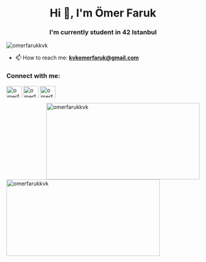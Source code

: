 
<h1 align="center">Hi 👋, I'm Ömer Faruk</h1>
<h3 align="center">I'm currently student in 42 Istanbul</h3>

<p align="left"> <img src="https://komarev.com/ghpvc/?username=omerfarukkvk&label=Profile%20views&color=0e75b6&style=flat" alt="omerfarukkvk" /> </p>
  

- 📫 How to reach me: **kvkomerfaruk@gmail.com**

<h3 align="left">Connect with me:</h3>
<p align="left">
<a href="https://twitter.com/kvkomerfaruk" target="blank"><img align="center" src="https://raw.githubusercontent.com/rahuldkjain/github-profile-readme-generator/master/src/images/icons/Social/twitter.svg" alt="omerfarukkvk" height="30" width="40" /></a>
<a href="https://linkedin.com/in/omerfarukkvk" target="blank"><img align="center" src="https://raw.githubusercontent.com/rahuldkjain/github-profile-readme-generator/master/src/images/icons/Social/linked-in-alt.svg" alt="omerfarukkvk" height="30" width="40" /></a>
<a href="https://instagram.com/omerfarukkvk" target="blank"><img align="center" src="https://raw.githubusercontent.com/rahuldkjain/github-profile-readme-generator/master/src/images/icons/Social/instagram.svg" alt="omerfarukkvk" height="30" width="40" /></a>
</p>

<p> <img align="right" width=400 height=200 src="https://github-readme-stats.vercel.app/api?username=omerfarukkvk&show_icons=true&locale=tr" alt="omerfarukkvk" />
<img align="left" width=400 height=200 src="https://github-readme-stats.vercel.app/api/top-langs?username=omerfarukkvk&show_icons=true&locale=tr&layout=compact" alt="omerfarukkvk" /> </p>

